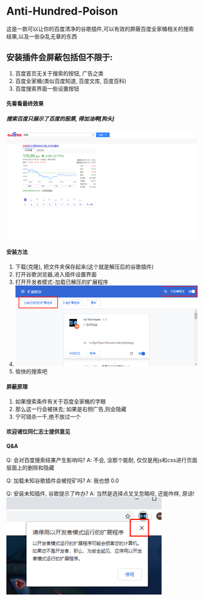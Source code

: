 # Anti-Hundred-Poison
这是一款可以让你的百度清净的谷歌插件,可以有效的屏蔽百度全家桶相关的搜索结果,以及一些杂乱无章的东西

## 安装插件会屏蔽包括但不限于: 
1. 百度首页无关于搜索的按钮, 广告之类
2. 百度全家桶(类似百度知道, 百度文库, 百度百科)
3. 百度搜索界面一些设置按钮

#### 先看看最终效果
##### 搜索百度只展示了百度的股票, 得加油啊[狗头]
![百度首页](./imgs/1.png)

#### 安装方法
  1. 下载(克隆), 把文件夹保存起来(这个就是解压后的谷歌插件) 
  2. 打开谷歌浏览器,进入插件设置界面
  3. 打开开发者模式-加载已解压的扩展程序
  4. ![安装方法](./imgs/2.png)
  5. 愉快的搜索吧
  
#### 屏蔽原理
1. 如果搜索条件有关于百度全家桶的字眼
2. 那么这一行会被抹去; 如果是右侧广告,则会隐藏
3. 宁可错杀一千,绝不放过一个

#### 欢迎诸位同仁志士提供意见

#### Q&A
Q: 会对百度搜索结果产生影响吗?
A: 不会, 没那个能耐, 仅仅是用js和css进行页面层面上的删除和隐藏

Q: 加载未知谷歌插件会被挖矿吗?
A: 我也想 0.0

Q: 安装未知插件, 谷歌提示了咋办?
A: 当然是选择点叉叉忽略呗, 还能咋样, 原谅!
![安装方法](./imgs/3.png)